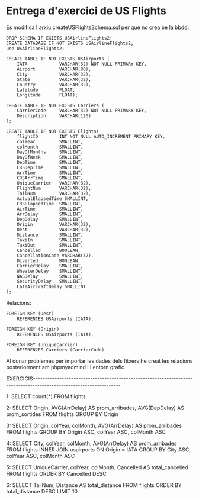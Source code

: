 ﻿# Entrega d'exercici de US Flights

Es modifica l'arxiu createUSFlightsSchema.sql per que no crea be la bbdd:

    DROP SCHEMA IF EXISTS USAirlineFlights2;
    CREATE DATABASE IF NOT EXISTS USAirlineFlights2;
    use USAirlineFlights2;

    CREATE TABLE IF NOT EXISTS USAirports (
	    IATA			VARCHAR(32) NOT NULL PRIMARY KEY,
	    Airport			VARCHAR(80),
	    City			VARCHAR(32),
	    State			VARCHAR(32),
	    Country			VARCHAR(32),
	    Latitude		FLOAT,
	    Longitude		FLOAT);
    
    CREATE TABLE IF NOT EXISTS Carriers (
	    CarrierCode		VARCHAR(32) NOT NULL PRIMARY KEY,
	    Description		VARCHAR(120)
    );

    CREATE TABLE IF NOT EXISTS Flights(
	    flightID		INT NOT NULL AUTO_INCREMENT PRIMARY KEY,
	    colYear			SMALLINT,
	    colMonth		SMALLINT,
        DayOfMonths		SMALLINT,
	    DayOfWeek		SMALLINT,
	    DepTime			SMALLINT,
	    CRSDepTime		SMALLINT,
	    ArrTime			SMALLINT,
	    CRSArrTime		SMALLINT,
	    UniqueCarrier	VARCHAR(32),
	    FlightNum		VARCHAR(32),
	    TailNum			VARCHAR(32),
	    ActualElapsedTime SMALLINT,
	    CRSElapsedTime	SMALLINT,
	    AirTime			SMALLINT,
	    ArrDelay		SMALLINT,
	    DepDelay		SMALLINT,
	    Origin			VARCHAR(32),
	    Dest			VARCHAR(32),
	    Distance		SMALLINT,
	    TaxiIn			SMALLINT,
	    TaxiOut			SMALLINT,
	    Cancelled		BOOLEAN,
	    CancellationCode VARCHAR(32),
	    Diverted		BOOLEAN,
        CarrierDelay    SMALLINT,
        WheaterDelay    SMALLINT,
        NASDelay        SMALLINT,
        SecurityDelay   SMALLINT,
        LateAircraftDelay SMALLINT
    );

Relacions:

	FOREIGN KEY (Dest)
		REFERENCES USAirports (IATA),
        
	FOREIGN KEY (Origin)
		REFERENCES USAirports (IATA),
        
	FOREIGN KEY (UniqueCarrier)
		REFERENCES Carriers (CarrierCode)

Al donar problemes per importar les dades dels fitxers he creat les relacions posteriorment am phpmyadmind i l'entorn grafic


EXERCICIS-------------------------------------------------------------------------------------------------------------------

1:
SELECT count(*) FROM flights

2:
SELECT Origin, AVG(ArrDelay) 
AS prom_arribades, 
AVG(DepDelay) 
AS prom_sortides 
FROM flights GROUP BY Origin

3:
SELECT Origin, colYear, colMonth, AVG(ArrDelay) 
AS prom_arribades 
FROM flights 
GROUP BY Origin ASC, colYear ASC, colMonth ASC


4:
SELECT City, colYear, colMonth, AVG(ArrDelay) 
AS prom_arribades 
FROM flights 
INNER JOIN usairports
ON Origin = IATA
GROUP BY City ASC, colYear ASC, colMonth ASC

5:
SELECT UniqueCarrier, colYear, colMonth, Cancelled
AS total_cancelled 
FROM flights 
ORDER BY Cancelled DESC

6:
SELECT TailNum, Distance AS total_distance 
FROM flights
ORDER BY total_distance DESC
LIMIT 10
